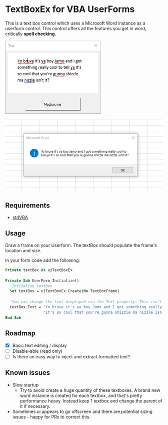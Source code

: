 # TextBoxEx for VBA UserForms

This is a text box control which uses a Microsoft Word instance as a userform control. This control offers all the features you get in word, critically **spell checking**.

![preview](docs/preview.png)

![result](docs/result.png)

## Requirements

* [stdVBA](http://github.com/sancarn/stdVBA)

## Usage

Draw a frame on your Userform. The textBox should populate the frame's location and size.

In your form code add the following:

```vb
Private textBox As uiTextBoxEx

Private Sub UserForm_Initialize()
  'Intiialise textbox
  Set textBox = uiTextBoxEx.Create(Me.TextBoxFrame)

  'You can change the text displayed via the Text property. This isn't a requirement
  textBox.Text = "Yo bruva it's ya boy Jamo and I got something really cool to tell ya " & _
                 "It's so cool that you're gunna shizzle ma nizzle isn't it?"
End Sub
```

## Roadmap

* [X] Basic text editing / display
* [ ] Disable-able (read only)
* [ ] Is there an easy way to inject and extract formatted text?

## Known issues

* Slow startup
    * Try to avoid create a huge quantity of these textboxes. A brand new word instance is created for each textbox, and that's pretty performance heavy. Instead keep 1 textbox and change the parent of it if necessary.
* Sometimes ui appears to go offscreen and there are potential sizing issues - happy for PRs to correct this.
